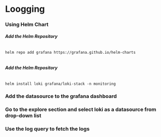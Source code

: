 # Loogging

### Using Helm Chart

##### Add the Helm Repository

```

helm repo add grafana https://grafana.github.io/helm-charts


```

##### Add the Helm Repository

```

helm install loki grafana/loki-stack -n monitoring

```
### Add the datasource to the grafana dashboard


### Go to the explore section and select loki as a datasource from drop-down list


### Use the log query to fetch the logs
